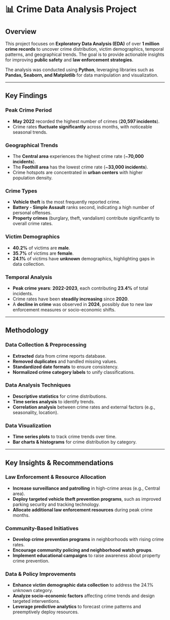 # 📊 Crime Data Analysis Project

## Overview
This project focuses on **Exploratory Data Analysis (EDA)** of over **1 million crime records** to uncover crime distribution, victim demographics, temporal patterns, and geographical trends. The goal is to provide actionable insights for improving **public safety** and **law enforcement strategies**.

The analysis was conducted using **Python**, leveraging libraries such as **Pandas, Seaborn, and Matplotlib** for data manipulation and visualization.

---

## Key Findings

### Peak Crime Period
- **May 2022** recorded the highest number of crimes (**20,597 incidents**).
- Crime rates **fluctuate significantly** across months, with noticeable seasonal trends.

### Geographical Trends
- The **Central area** experiences the highest crime rate (~**70,000 incidents**).
- The **Foothill area** has the lowest crime rate (~**33,000 incidents**).
- Crime hotspots are concentrated in **urban centers** with higher population density.

### Crime Types
- **Vehicle theft** is the most frequently reported crime.
- **Battery - Simple Assault** ranks second, indicating a high number of personal offenses.
- **Property crimes** (burglary, theft, vandalism) contribute significantly to overall crime rates.

### Victim Demographics
- **40.2%** of victims are **male**.
- **35.7%** of victims are **female**.
- **24.1%** of victims have **unknown** demographics, highlighting gaps in data collection.

### Temporal Analysis
- **Peak crime years**: **2022-2023**, each contributing **23.4%** of total incidents.
- Crime rates have been **steadily increasing** since **2020**.
- A **decline in crime** was observed in **2024**, possibly due to new law enforcement measures or socio-economic shifts.

---

## Methodology

### Data Collection & Preprocessing
- **Extracted** data from crime reports database.
- **Removed duplicates** and handled missing values.
- **Standardized date formats** to ensure consistency.
- **Normalized crime category labels** to unify classifications.

### Data Analysis Techniques
- **Descriptive statistics** for crime distributions.
- **Time series analysis** to identify trends.
- **Correlation analysis** between crime rates and external factors (e.g., seasonality, location).

### Data Visualization
- **Time series plots** to track crime trends over time.
- **Bar charts & histograms** for crime distribution by category.

---

## Key Insights & Recommendations

### Law Enforcement & Resource Allocation
- **Increase surveillance and patrolling** in high-crime areas (e.g., Central area).
- **Deploy targeted vehicle theft prevention programs**, such as improved parking security and tracking technology.
- **Allocate additional law enforcement resources** during peak crime months.

### Community-Based Initiatives
- **Develop crime prevention programs** in neighborhoods with rising crime rates.
- **Encourage community policing and neighborhood watch groups**.
- **Implement educational campaigns** to raise awareness about property crime prevention.

### Data & Policy Improvements
- **Enhance victim demographic data collection** to address the 24.1% unknown category.
- **Analyze socio-economic factors** affecting crime trends and design targeted interventions.
- **Leverage predictive analytics** to forecast crime patterns and preemptively deploy resources.
